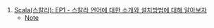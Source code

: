 1. [Scala(스칼라): EP1 - 스칼라 언어에 대한 소개와 설치방법에 대해 알아보자](https://youtu.be/SQ2GGDhSZYg)
    - [Note](./Note/Scala_EP1_스칼라언어_소개_설치.md)